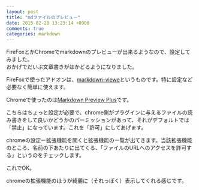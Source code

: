 ```yaml
---
layout: post
title: "mdファイルのプレビュー"
date: 2015-02-28 13:23:14 +0900
comments: true
categories: markdown
---
```

FireFoxとかChromeでmarkdownのプレビューが出来るようなので、設定してみました。   
おかげでだいぶ文章書きがはかどるようになりました。

<!-- more -->

FireFoxで使ったアドオンは、[markdown-viewe](https://addons.mozilla.org/ja/firefox/addon/markdown-viewer/)というものです。特に設定など必要なく簡単に使えます。

Chromeで使ったのは[Markdown Preview Plus](https://github.com/volca/markdown-preview)です。

こちらはちょっと設定が必要で、chrome側がプラグインに与えるファイルの読み書きをして良いかどうかのパーミッションがあって、それがデフォルトでは「禁止」になっています。これを「許可」にしてあげます。

chromeの設定ー拡張機能を開くと拡張機能の一覧が出てきます。当該拡張機能のところ、名前の下あたりに出てくる、「ファイルのURLへのアクセスを許可する」というのをチェックします。

これでOK。

chromeの拡張機能のほうが綺麗に（それっぽく）表示してくれる感じです。




